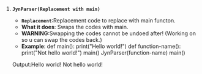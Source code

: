 1. **`JynParser(Replacement with main)`**
   - **`Replacement`**:Replacement code to replace with main functon.
   - **What it does**: Swaps the codes with main.
   - **WARNING**:Swapping the codes cannot be undoed after! (Working on so u can swap the codes back.)
   - **Example**:
   def main():
      print("Hello world!")
   def function-name():
      print("Not hello world!")
   main()
   JynParser(function-name)
   main()

   Output:Hello world!
          Not hello world!